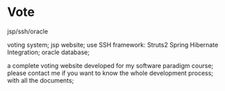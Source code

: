Vote
====

jsp/ssh/oracle

voting system; jsp website; use SSH framework: Struts2 Spring Hibernate Integration; oracle database;

a complete voting website developed for my software paradigm course; please contact me if you want to know the whole development process; with all the documents;
